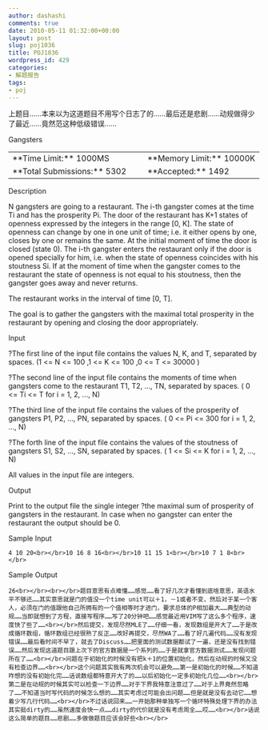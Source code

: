 ```yaml
---
author: dashashi
comments: true
date: 2010-05-11 01:32:00+00:00
layout: post
slug: poj1036
title: POJ1036
wordpress_id: 429
categories:
- 解题报告
tags:
- poj
---
```


上题目……本来以为这道题目不用写个日志了的……最后还是悲剧……动规做得少了最近……竟然范这种低级错误……  


Gangsters




<table align="center" ><tbody ><tr >
<td >**Time Limit:** 1000MS
</td>
<td width="10px" >  

</td>
<td >**Memory Limit:** 10000K
</td></tr><tr >
<td >**Total Submissions:** 5302
</td>
<td width="10px" >  

</td>
<td >**Accepted:** 1492
</td></tr></tbody></table>

Description

N
gangsters are going to a restaurant. The i-th gangster comes at the
time Ti and has the prosperity Pi. The door of the restaurant has K+1
states of openness expressed by the integers in the range [0, K]. The
state of openness can change by one in one unit of time; i.e. it either
opens by one, closes by one or remains the same. At the initial moment
of time the door is closed (state 0). The i-th gangster enters the
restaurant only if the door is opened specially for him, i.e. when the
state of openness coincides with his stoutness Si. If at the moment of
time when the gangster comes to the restaurant the state of openness is
not equal to his stoutness, then the gangster goes away and never
returns.
  
The restaurant works in the interval of time [0, T].
  
The goal is to gather the gangsters with the maximal total
prosperity in the restaurant by opening and closing the door
appropriately.
  


Input

?The
first line of the input file contains the values N, K, and T, separated
by spaces. (1 <= N <= 100 ,1 <= K <= 100 ,0 <= T <=
30000 )
  
?The second line of the input file contains the moments of time
when gangsters come to the restaurant T1, T2, ..., TN, separated by
spaces. ( 0 <= Ti <= T for i = 1, 2, ..., N)
  
?The third line of the input file contains the values of the
prosperity of gangsters P1, P2, ..., PN, separated by spaces. ( 0 <=
Pi <= 300 for i = 1, 2, ..., N)
  
?The forth line of the input file contains the values of the
stoutness of gangsters S1, S2, ..., SN, separated by spaces. ( 1 <=
Si <= K for i = 1, 2, ..., N)
  
All values in the input file are integers.
  


Output

Print
to the output file the single integer ?the maximal sum of prosperity of
gangsters in the restaurant. In case when no gangster can enter the
restaurant the output should be 0.

Sample Input
    
    4 10 20<br></br>10 16 8 16<br></br>10 11 15 1<br></br>10 7 1 8<br></br>

Sample Output
    
    26<br></br><br></br>题目意思有点难懂……感觉……看了好几次才看懂到底啥意思，英语水平不够还……其实意思就是门的值没一个time unit可以＋1，－1或者不变，然后对于某一个客人，必须在门的值跟他自己所拥有的一个值相等时才进门，要求总体的P相加最大……典型的动规……当即就想到了方程，直接写程序……写了20分钟吧……感觉最近用VIM写了这么多个程序，速度快了些了……<br></br>然后提交，发现尽然MLE了……仔细一看，发现数组是开大了……于是改成循环数组，循环数组已经很熟了反正……改好再提交，尽然WA了……看了好几遍代码……没有发现错误……最后看时间不早了，就去了Discuss……把里面的测试数据都试了一遍，还是没有找到错误……然后发现这道题目跟上次下的官方数据是一个系列的……于是就拿官方数据测试……发现问题所在了……<br></br>问题在于初始化的时候没有把k＋1的位置初始化，然后在动规的时候又没有检查边界……<br></br>这个问题其实我有两次机会可以避免……第一是初始化的时候……不知道咋想的没有初始化完……话说数组都特意开大了的……以后初始化一定多初始化几位……<br></br>第二是在动规的时候其实可以检查一下边界……对于下界我特意注意过了……对于上界竟然忽略了……不知道当时写代码的时候怎么想的……其实考虑过可能会出问题……但是就是没有去动它……想着少写几行代码……<br></br>不过话说回来……一开始那种单独写一个循环特殊处理下界的办法其实挺dirty的……虽然速度会快一点……dirty的代价就是没有考虑周全……哎……<br></br>话说这么简单的题目……悲剧……多做做题目应该会好些<br></br>






